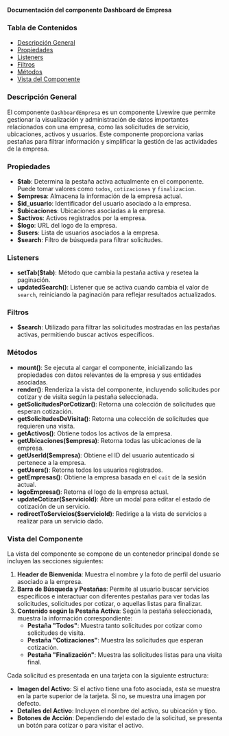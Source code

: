 **Documentación del componente Dashboard de Empresa**

### Tabla de Contenidos
- [Descripción General](#descripción-general)
- [Propiedades](#propiedades)
- [Listeners](#listeners)
- [Filtros](#filtros)
- [Métodos](#métodos)
- [Vista del Componente](#vista-del-componente)

### Descripción General

El componente `DashboardEmpresa` es un componente Livewire que permite gestionar la visualización y administración de datos importantes relacionados con una empresa, como las solicitudes de servicio, ubicaciones, activos y usuarios. Este componente proporciona varias pestañas para filtrar información y simplificar la gestión de las actividades de la empresa.

### Propiedades

- **$tab**: Determina la pestaña activa actualmente en el componente. Puede tomar valores como `todos`, `cotizaciones` y `finalizacion`.
- **$empresa**: Almacena la información de la empresa actual.
- **$id_usuario**: Identificador del usuario asociado a la empresa.
- **$ubicaciones**: Ubicaciones asociadas a la empresa.
- **$activos**: Activos registrados por la empresa.
- **$logo**: URL del logo de la empresa.
- **$users**: Lista de usuarios asociados a la empresa.
- **$search**: Filtro de búsqueda para filtrar solicitudes.

### Listeners

- **setTab($tab)**: Método que cambia la pestaña activa y resetea la paginación.
- **updatedSearch()**: Listener que se activa cuando cambia el valor de `search`, reiniciando la paginación para reflejar resultados actualizados.

### Filtros

- **$search**: Utilizado para filtrar las solicitudes mostradas en las pestañas activas, permitiendo buscar activos específicos.

### Métodos

- **mount()**: Se ejecuta al cargar el componente, inicializando las propiedades con datos relevantes de la empresa y sus entidades asociadas.
- **render()**: Renderiza la vista del componente, incluyendo solicitudes por cotizar y de visita según la pestaña seleccionada.
- **getSolicitudesPorCotizar()**: Retorna una colección de solicitudes que esperan cotización.
- **getSolicitudesDeVisita()**: Retorna una colección de solicitudes que requieren una visita.
- **getActivos()**: Obtiene todos los activos de la empresa.
- **getUbicaciones($empresa)**: Retorna todas las ubicaciones de la empresa.
- **getUserId($empresa)**: Obtiene el ID del usuario autenticado si pertenece a la empresa.
- **getUsers()**: Retorna todos los usuarios registrados.
- **getEmpresas()**: Obtiene la empresa basada en el `cuit` de la sesión actual.
- **logoEmpresa()**: Retorna el logo de la empresa actual.
- **updateCotizar($servicioId)**: Abre un modal para editar el estado de cotización de un servicio.
- **redirectToServicios($servicioId)**: Redirige a la vista de servicios a realizar para un servicio dado.

### Vista del Componente

La vista del componente se compone de un contenedor principal donde se incluyen las secciones siguientes:

1. **Header de Bienvenida**: Muestra el nombre y la foto de perfil del usuario asociado a la empresa.
2. **Barra de Búsqueda y Pestañas**: Permite al usuario buscar servicios específicos e interactuar con diferentes pestañas para ver todas las solicitudes, solicitudes por cotizar, o aquellas listas para finalizar.
3. **Contenido según la Pestaña Activa**: Según la pestaña seleccionada, muestra la información correspondiente:
   - **Pestaña "Todos"**: Muestra tanto solicitudes por cotizar como solicitudes de visita.
   - **Pestaña "Cotizaciones"**: Muestra las solicitudes que esperan cotización.
   - **Pestaña "Finalización"**: Muestra las solicitudes listas para una visita final.

Cada solicitud es presentada en una tarjeta con la siguiente estructura:

- **Imagen del Activo**: Si el activo tiene una foto asociada, esta se muestra en la parte superior de la tarjeta. Si no, se muestra una imagen por defecto.
- **Detalles del Activo**: Incluyen el nombre del activo, su ubicación y tipo.
- **Botones de Acción**: Dependiendo del estado de la solicitud, se presenta un botón para cotizar o para visitar el activo.

